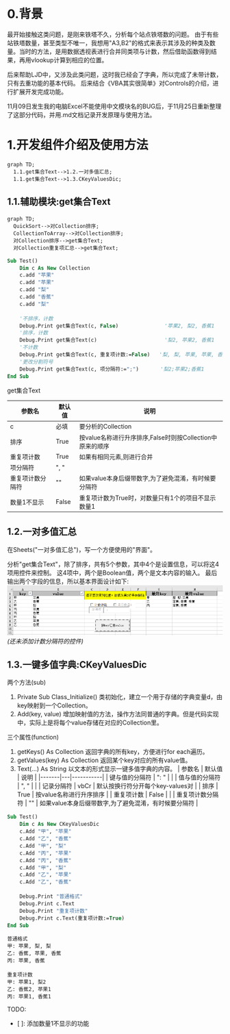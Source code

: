 0.背景
====
最开始接触这类问题，是刚来铁塔不久，分析每个站点铁塔数的问题。
由于有些站铁塔数量，甚至类型不唯一，我想用"A3,B2"的格式来表示其涉及的种类及数量。当时的方法，是用数据透视表进行合并同类项与计数，然后借助函数得到结果，再用vlookup计算到相应的位置。

<!--TODO:加入那部分旧代码和效果插图 -->

后来帮助LJD中，又涉及此类问题，这时我已经会了字典，所以完成了未带计数，只有去重功能的基本代码。
后来结合《VBA其实很简单》对Controls的介绍，进行扩展开发完成功能。

11月09日发生我的电脑Excel不能使用中文模块名的BUG后，于11月25日重新整理了这部分代码，并用.md文档记录开发原理与使用方法。

1.开发组件介绍及使用方法
====
```mermaid
graph TD;
  1.1.get集合Text-->1.2.一对多值汇总;
  1.1.get集合Text-->1.3.CKeyValuesDic;
```

1.1.辅助模块:get集合Text
----
```mermaid
graph TD;
  QuickSort-->对Collection排序;
  CollectionToArray-->对Collection排序;
  对Collection排序-->get集合Text;
  对Collection重复项汇总-->get集合Text;
```

```vb
Sub Test()
    Dim c As New Collection
    c.add "苹果"
    c.add "苹果"
    c.add "梨"
    c.add "香蕉"
    c.add "梨"

    '不排序，计数
    Debug.Print get集合Text(c, False)               '苹果2, 梨2, 香蕉1
    '排序，计数
    Debug.Print get集合Text(c)                      '梨2, 苹果2, 香蕉1
    '不计数
    Debug.Print get集合Text(c, 重复项计数:=False)   '梨, 梨, 苹果, 苹果, 香蕉
    '更改分割符号
    Debug.Print get集合Text(c, 项分隔符:=";")       '梨2;苹果2;香蕉1
End Sub
```
get集合Text

| 参数名  | 默认值 | 说明   |
|-------|---|-----------|
| c  | 必填 |   要分析的Collection   |
| 排序 | True  | 按value名称进行升序排序,False时则按Collection中原来的顺序 |
| 重复项计数  | True | 如果有相同元素,则进行合并 |
| 项分隔符  | ", " |  |
| 重复项计数分隔符  | "" | 如果value本身后缀带数字,为了避免混淆，有时候要分隔符 |
| 数量1不显示 | False  | 重复项计数为True时，对数量只有1个的项目不显示数量1 |

1.2.一对多值汇总
----
在Sheets("一对多值汇总")，写一个方便使用的"界面"。

分析"get集合Text"，除了排序，共有5个参数，其中4个是设置信息，可以将这4项用控件来控制。
这4项中，两个是Boolean值，两个是文本内容的输入。
最后输出两个字段的信息，所以基本界面设计如下:
![](./image/QQ截图20151125114747.png)
*(还未添加计数分隔符的控件)*


1.3.一键多值字典:CKeyValuesDic
----
两个方法(sub)
1. Private Sub Class_Initialize()
	类初始化，建立一个用于存储的字典变量d，由key映射到一个Collection。
2. Add(key, value)
	增加映射值的方法，操作方法同普通的字典。但是代码实现中，实际上是将每个value存储在对应的Collection里。

三个属性(function)
1. getKeys() As Collection
	返回字典的所有key，方便进行for each遍历。
2. getValues(key) As Collection
 	返回某个key对应的所有value值。
3. Text(...) As String
	以文本的形式显示一键多值字典的内容。
	| 参数名  | 默认值 | 说明   |
	|-------|---|-----------|
	| 键与值的分隔符  | ": " |      |
	| 值与值的分隔符 | ", "  |       |
	| 记录分隔符  | vbCr   | 默认按换行符分开每个key-values对 |
	| 排序  | True |   按value名称进行升序排序   |
	| 重复项计数 | False  |       |
	| 重复项计数分隔符  | "" | 如果value本身后缀带数字,为了避免混淆，有时候要分隔符 |

```vb
Sub Test()
    Dim c As New CKeyValuesDic
    c.Add "甲", "苹果"
    c.Add "乙", "香蕉"
    c.Add "甲", "梨"
    c.Add "丙", "苹果"
    c.Add "丙", "香蕉"
    c.Add "甲", "梨"
    c.Add "乙", "苹果"
    c.Add "乙", "香蕉"

    Debug.Print "普通格式"
    Debug.Print c.Text
    Debug.Print "重复项计数"
    Debug.Print c.Text(重复项计数:=True)
End Sub
```
```Output
普通格式
甲: 苹果, 梨, 梨
乙: 香蕉, 苹果, 香蕉
丙: 苹果, 香蕉

重复项计数
甲: 苹果1, 梨2
乙: 香蕉2, 苹果1
丙: 苹果1, 香蕉1
```

TODO:
- [ ]: 添加数量1不显示的功能
